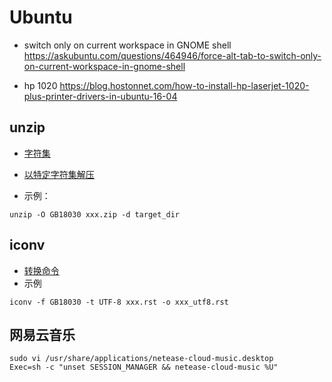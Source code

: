 # Ubuntu

- switch only on current workspace in GNOME shell
  https://askubuntu.com/questions/464946/force-alt-tab-to-switch-only-on-current-workspace-in-gnome-shell

- hp 1020
  https://blog.hostonnet.com/how-to-install-hp-laserjet-1020-plus-printer-drivers-in-ubuntu-16-04

## unzip

- [字符集](https://www.iana.org/assignments/character-sets/character-sets.xhtml)
- [以特定字符集解压](https://superuser.com/questions/872596/decompress-zip-with-given-encoding)

- 示例：
```
unzip -O GB18030 xxx.zip -d target_dir
```

## iconv
- [转换命令](https://www.tecmint.com/convert-files-to-utf-8-encoding-in-linux/)
- 示例
```
iconv -f GB18030 -t UTF-8 xxx.rst -o xxx_utf8.rst
```

## 网易云音乐


```
sudo vi /usr/share/applications/netease-cloud-music.desktop
Exec=sh -c "unset SESSION_MANAGER && netease-cloud-music %U"
```
